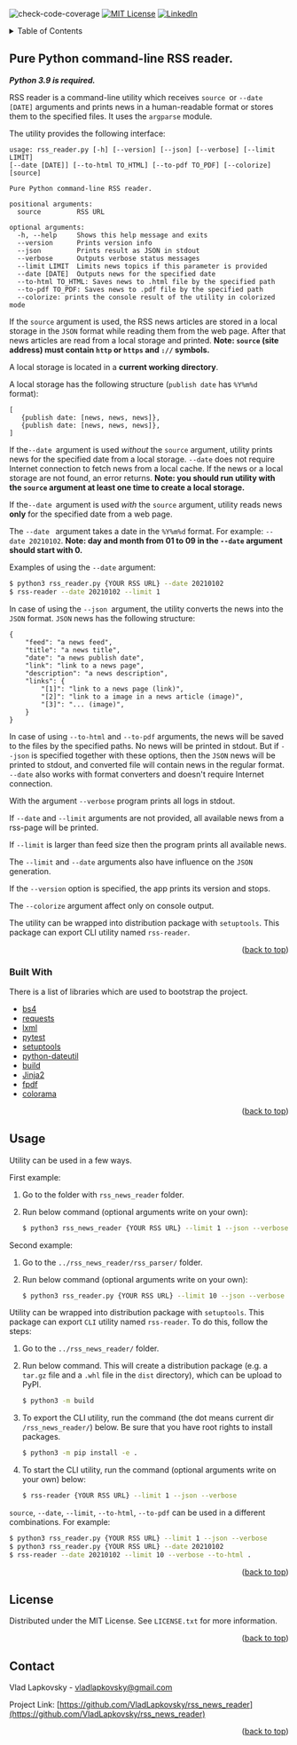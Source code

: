 ![check-code-coverage](https://img.shields.io/badge/code--coverage-51%25-orange)
[![MIT License][license-shield]][license-url]
[![LinkedIn][linkedin-shield]][linkedin-url]


<!-- TABLE OF CONTENTS -->
<details>
  <summary>Table of Contents</summary>
  <ol>
    <li>
      <a href="#about-the-project">About The Project</a>
      <ul>
        <li><a href="#built-with">Built With</a></li>
      </ul>
    </li>
    <li><a href="#usage">Usage</a></li>
    <li><a href="#license">License</a></li>
    <li><a href="#contact">Contact</a></li>
  </ol>
</details>



<!-- ABOUT THE PROJECT -->

## Pure Python command-line RSS reader.

_**Python 3.9 is required.**_

RSS reader is a command-line utility which receives `source `or `--date [DATE]` arguments
and prints news in a human-readable format or stores them to the specified files.
It uses the `argparse` module.


The utility provides the following interface:

```
usage: rss_reader.py [-h] [--version] [--json] [--verbose] [--limit LIMIT]
[--date [DATE]] [--to-html TO_HTML] [--to-pdf TO_PDF] [--colorize] [source]

Pure Python command-line RSS reader.

positional arguments:
  source         RSS URL

optional arguments:
  -h, --help     Shows this help message and exits
  --version      Prints version info
  --json         Prints result as JSON in stdout
  --verbose      Outputs verbose status messages
  --limit LIMIT  Limits news topics if this parameter is provided
  --date [DATE]  Outputs news for the specified date
  --to-html TO_HTML: Saves news to .html file by the specified path
  --to-pdf TO_PDF: Saves news to .pdf file by the specified path
  --colorize: prints the console result of the utility in colorized mode
```

If the `source` argument is used, the RSS news articles are stored in a local 
storage in the `JSON` format while reading them from the web page. 
After that news articles are read from a local storage and printed.
**Note: `source` (site address) must contain `http` or `https` and `://` symbols.**

A local storage is located in a **current working directory**.

A local storage has the following structure (`publish date` has `%Y%m%d` format):

```
[
   {publish date: [news, news, news]},
   {publish date: [news, news, news]},
]
```

If the`--date `argument is used _without_ the `source` argument, utility prints news for the specified date from a local storage.
`--date` does not require Internet connection to fetch news from a local cache.
If the news or a local storage are not found, an error returns. 
**Note: you should run utility with the `source` argument at least one time to create a local storage.** 

If the`--date `argument is used _with_ the `source` argument, utility reads news **only** for the specified date from a web page.

The `--date ` argument takes a date in the `%Y%m%d` format. For example: `--date 20210102`.
**Note: day and month from 01 to 09 in the `--date` argument should start with 0.**

Examples of using the `--date` argument:

   ```sh
   $ python3 rss_reader.py {YOUR RSS URL} --date 20210102
   $ rss-reader --date 20210102 --limit 1
   ```

In case of using the `--json `argument, the utility converts the news into the `JSON` format. `JSON` news has the following structure:

```
{
    "feed": "a news feed",
    "title": "a news title",
    "date": "a news publish date",
    "link": "link to a news page",
    "description": "a news description",
    "links": {
        "[1]": "link to a news page (link)",
        "[2]": "link to a image in a news article (image)",
        "[3]": "... (image)",
    }
}
```
In case of using `--to-html` and `--to-pdf` arguments, the news will be saved to the files by the specified paths.
No news will be printed in stdout. But if `--json` is specified together with these options, 
then the `JSON` news will be printed to stdout, and converted file will contain news in the regular format.
`--date` also works with format converters and doesn't require Internet connection.

With the argument `--verbose` program prints all logs in stdout.

If `--date` and `--limit` arguments are not provided, all available news from a rss-page will be printed.

If `--limit` is larger than feed size then the program prints all available news.

The `--limit` and `--date` arguments also have influence on the `JSON` generation.

If the `--version` option is specified, the app prints its version and stops.

The `--colorize` argument affect only on console output.

The utility can be wrapped into distribution package with `setuptools`.
This package can export CLI utility named `rss-reader`.

<p align="right">(<a href="#top">back to top</a>)</p>

### Built With

There is a list of libraries which are used to bootstrap the project.

* [bs4](https://www.crummy.com/software/BeautifulSoup/bs4/doc/)
* [requests](https://docs.python-requests.org/en/latest/)
* [lxml](https://lxml.de/)
* [pytest](https://docs.pytest.org/en/6.2.x/contents.html)
* [setuptools](https://setuptools.pypa.io/en/latest/)
* [python-dateutil](https://dateutil.readthedocs.io/en/stable/index.html)
* [build](https://pypa-build.readthedocs.io/en/latest/)
* [Jinja2](https://jinja.palletsprojects.com/en/3.0.x/)
* [fpdf](https://pyfpdf.readthedocs.io/en/latest/)
* [colorama](https://pypi.org/project/colorama/)

<p align="right">(<a href="#top">back to top</a>)</p>

<!-- USAGE EXAMPLES -->

## Usage

Utility can be used in a few ways. 

First example:

1. Go to the folder with `rss_news_reader` folder.

2. Run below command (optional arguments write on your own):
   ```sh
   $ python3 rss_news_reader {YOUR RSS URL} --limit 1 --json --verbose
   ```
Second example:

1. Go to the `../rss_news_reader/rss_parser/` folder.

2. Run below command (optional arguments write on your own):
   ```sh
   $ python3 rss_reader.py {YOUR RSS URL} --limit 10 --json --verbose --to-html . --to-pdf {YOUR_PATH_TO_PDF_FILE}
   ```

Utility can be wrapped into distribution package with `setuptools`. This package can export `CLI` utility named `rss-reader`.
To do this, follow the steps:
1. Go to the `../rss_news_reader/` folder.
2. Run below command. This will create a distribution package (e.g. a `tar.gz` file and a `.whl` file in the `dist` directory), which can be upload to PyPI.

   ```sh
   $ python3 -m build
   ```
3. To export the CLI utility, run the command (the dot means current dir `/rss_news_reader/`) below.
Be sure that you have root rights to install packages.
   ```sh
   $ python3 -m pip install -e . 
   ```
4. To start the CLI utility, run the command (optional arguments write on your own) below:
   ```sh
   $ rss-reader {YOUR RSS URL} --limit 1 --json --verbose
   ```

`source`, `--date`, `--limit`, `--to-html`, `--to-pdf` can be used in a different combinations. For example:
   ```sh
   $ python3 rss_reader.py {YOUR RSS URL} --limit 1 --json --verbose
   $ python3 rss_reader.py {YOUR RSS URL} --date 20210102
   $ rss-reader --date 20210102 --limit 10 --verbose --to-html .
   ```

<p align="right">(<a href="#top">back to top</a>)</p>



<!-- LICENSE -->

## License

Distributed under the MIT License. See `LICENSE.txt` for more information.

<p align="right">(<a href="#top">back to top</a>)</p>



<!-- CONTACT -->

## Contact

Vlad Lapkovsky - vladlapkovsky@gmail.com

Project Link: [https://github.com/VladLapkovsky/rss_news_reader](https://github.com/VladLapkovsky/rss_news_reader)

<p align="right">(<a href="#top">back to top</a>)</p>



[license-shield]: https://img.shields.io/github/license/othneildrew/Best-README-Template.svg?style=for-the-badge

[license-url]: https://github.com/VladLapkovsky/Homework/blob/master/VladLapkovsky/final_task/rss_news_reader/LICENSE.txt

[linkedin-shield]: https://img.shields.io/badge/-LinkedIn-black.svg?style=for-the-badge&logo=linkedin&colorB=555

[linkedin-url]: https://www.linkedin.com/in/vladislavlapkovsky/
